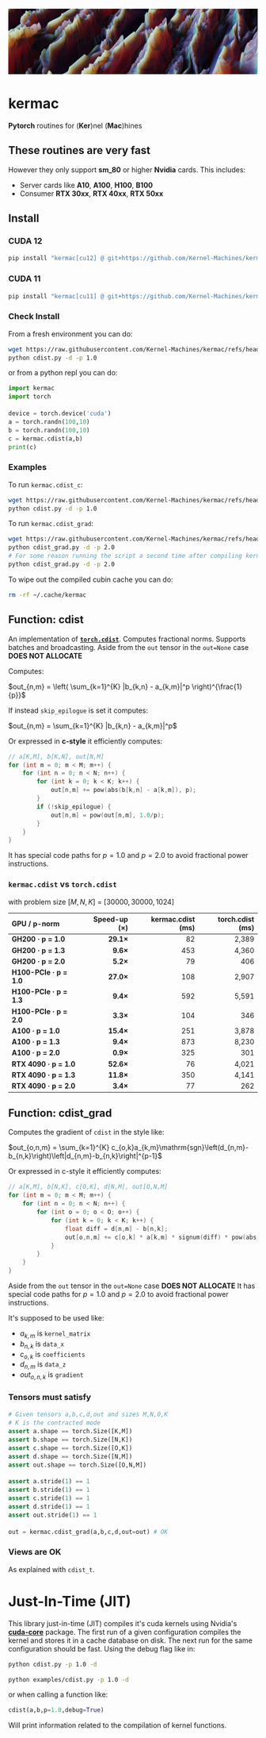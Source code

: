 ![function](media/frame179_2min_crop.jpg)
# kermac
**Pytorch** routines for (**Ker**)nel (**Mac**)hines

## These routines are very fast

However they only support **sm_80** or higher **Nvidia** cards. This includes:
* Server cards like **A10**, **A100**, **H100**, **B100**
* Consumer **RTX 30xx**, **RTX 40xx**, **RTX 50xx**

## Install

### CUDA 12
``` bash
pip install "kermac[cu12] @ git+https://github.com/Kernel-Machines/kermac"
```

### CUDA 11
``` bash
pip install "kermac[cu11] @ git+https://github.com/Kernel-Machines/kermac"
```

### Check Install
From a fresh environment you can do:
``` bash
wget https://raw.githubusercontent.com/Kernel-Machines/kermac/refs/heads/master/examples/cdist.py
python cdist.py -d -p 1.0
```
or from a python repl you can do:
``` python
import kermac
import torch

device = torch.device('cuda')
a = torch.randn(100,10)
b = torch.randn(100,10)
c = kermac.cdist(a,b)
print(c)
```

### Examples
To run `kermac.cdist_c`:
``` bash
wget https://raw.githubusercontent.com/Kernel-Machines/kermac/refs/heads/master/examples/cdist.py
python cdist.py -d -p 1.0
```
To run `kermac.cdist_grad`:
``` bash
wget https://raw.githubusercontent.com/Kernel-Machines/kermac/refs/heads/master/examples/cdist_grad.py
python cdist_grad.py -d -p 2.0
# For some reason running the script a second time after compiling kernel is much faster
python cdist_grad.py -d -p 2.0
```
To wipe out the compiled cubin cache you can do:
``` bash
rm -rf ~/.cache/kermac
```

## Function: cdist
An implementation of [**`torch.cdist`**](https://docs.pytorch.org/docs/stable/generated/torch.cdist.html). Computes fractional norms. Supports batches and broadcasting. Aside from the `out` tensor in the `out=None` case **DOES NOT ALLOCATE**

Computes:

$out_{n,m} = \left( \sum_{k=1}^{K} |b_{k,n} - a_{k,m}|^p \right)^{\frac{1}{p}}$

If instead `skip_epilogue` is set it computes:

$out_{n,m} = \sum_{k=1}^{K} |b_{k,n} - a_{k,m}|^p$

Or expressed in **c-style** it efficiently computes:
``` c
// a[K,M], b[K,N], out[N,M]
for (int m = 0; m < M; m++) {
    for (int n = 0; n < N; n++) {
        for (int k = 0; k < K; k++) {
            out[n,m] += pow(abs(b[k,n] - a[k,m]), p);
        }
        if (!skip_epilogue) {
            out[n,m] = pow(out[n,m], 1.0/p);
        }
    }
}
```

It has special code paths for $p=1.0$ and $p=2.0$ to avoid fractional power instructions.
### `kermac.cdist` vs `torch.cdist`
with problem size $[M,N,K]$ = $[30000,30000,1024]$

| GPU / p-norm | Speed-up (×) | kermac.cdist (ms) | torch.cdist (ms) |
|:-------------|-------------:|--------------------:|-----------------:|
| **GH200 · p = 1.0**      | **29.1×** | 82  | 2,389 |
| **GH200 · p = 1.3**      | **9.6×**  | 453 | 4,360 |
| **GH200 · p = 2.0**      | **5.2×**  | 79  | 406  |
| **H100-PCIe · p = 1.0**  | **27.0×** | 108 | 2,907 |
| **H100-PCIe · p = 1.3**  | **9.4×**  | 592 | 5,591 |
| **H100-PCIe · p = 2.0**  | **3.3×**  | 104 | 346  |
| **A100 · p = 1.0**       | **15.4×** | 251 | 3,878 |
| **A100 · p = 1.3**       | **9.4×**  | 873 | 8,230 |
| **A100 · p = 2.0**       | **0.9×**  | 325 | 301  |
| **RTX 4090 · p = 1.0**   | **52.6×** | 76  | 4,021 |
| **RTX 4090 · p = 1.3**   | **11.8×** | 350 | 4,141 |
| **RTX 4090 · p = 2.0**   | **3.4×**  | 77  | 262  |

## Function: cdist_grad
Computes the gradient of `cdist` in the style like:

$out_{o,n,m} = \sum_{k=1}^{K} c_{o,k}a_{k,m}\mathrm{sgn}\left(d_{n,m}-b_{n,k}\right)\left|d_{n,m}-b_{n,k}\right|^{p-1}$

Or expressed in c-style it efficiently computes:
``` c
// a[K,M], b[N,K], c[O,K], d[N,M], out[O,N,M]
for (int m = 0; m < M; m++) {
    for (int n = 0; n < N; n++) {
        for (int o = 0; o < O; o++) {
            for (int k = 0; k < K; k++) {
                float diff = d[n,m] - b[n,k];
                out[o,n,m] += c[o,k] * a[k,m] * signum(diff) * pow(abs(diff), p - 1.0));
            }
        }
    }
}
```
Aside from the `out` tensor in the `out=None` case **DOES NOT ALLOCATE**
It has special code paths for $p=1.0$ and $p=2.0$ to avoid fractional power instructions.

It's supposed to be used like:
* $a_{k,m}$ is `kernel_matrix`
* $b_{n,k}$ is `data_x`
* $c_{o,k}$ is `coefficients`
* $d_{n,m}$ is `data_z`
* $out_{o,n,k}$ is `gradient`

### Tensors must satisfy
``` python
# Given tensors a,b,c,d,out and sizes M,N,O,K
# K is the contracted mode
assert a.shape == torch.Size([K,M])
assert b.shape == torch.Size([N,K])
assert c.shape == torch.Size([O,K])
assert d.shape == torch.Size([N,M])
assert out.shape == torch.Size([O,N,M])

assert a.stride(1) == 1
assert b.stride(1) == 1
assert c.stride(1) == 1
assert d.stride(1) == 1
assert out.stride(1) == 1

out = kermac.cdist_grad(a,b,c,d,out=out) # OK
```

### Views are OK
As explained with `cdist_t`.

# Just-In-Time (JIT)
This library just-in-time (JIT) compiles it's cuda kernels using Nvidia's [**cuda-core**](https://nvidia.github.io/cuda-python/cuda-core/latest/) package. The first run of a given configuration compiles the kernel and stores it in a cache database on disk. The next run for the same configuration should be fast. Using the debug flag like in:
``` bash
python cdist.py -p 1.0 -d
```
``` bash
python examples/cdist.py -p 1.0 -d
```
or when calling a function like:
``` python
cdist(a,b,p=1.0,debug=True)
```
Will print information related to the compilation of kernel functions.